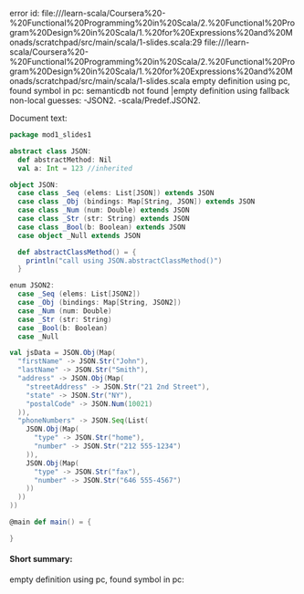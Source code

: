 error id: file://<WORKSPACE>/learn-scala/Coursera%20-%20Functional%20Programming%20in%20Scala/2.%20Functional%20Program%20Design%20in%20Scala/1.%20for%20Expressions%20and%20Monads/scratchpad/src/main/scala/1-slides.scala:29
file://<WORKSPACE>/learn-scala/Coursera%20-%20Functional%20Programming%20in%20Scala/2.%20Functional%20Program%20Design%20in%20Scala/1.%20for%20Expressions%20and%20Monads/scratchpad/src/main/scala/1-slides.scala
empty definition using pc, found symbol in pc: 
semanticdb not found
|empty definition using fallback
non-local guesses:
	 -JSON2.
	 -scala/Predef.JSON2.

Document text:

```scala
package mod1_slides1

abstract class JSON:
  def abstractMethod: Nil 
  val a: Int = 123 //inherited

object JSON:
  case class _Seq (elems: List[JSON]) extends JSON
  case class _Obj (bindings: Map[String, JSON]) extends JSON
  case class _Num (num: Double) extends JSON
  case class _Str (str: String) extends JSON
  case class _Bool(b: Boolean) extends JSON
  case object _Null extends JSON

  def abstractClassMethod() = {
    println("call using JSON.abstractClassMethod()")
  }

enum JSON2:
  case _Seq (elems: List[JSON2])
  case _Obj (bindings: Map[String, JSON2])
  case _Num (num: Double)
  case _Str (str: String)
  case _Bool(b: Boolean)
  case _Null

val jsData = JSON.Obj(Map(
  "firstName" -> JSON.Str("John"),
  "lastName" -> JSON.Str("Smith"),
  "address" -> JSON.Obj(Map(
    "streetAddress" -> JSON.Str("21 2nd Street"),
    "state" -> JSON.Str("NY"),
    "postalCode" -> JSON.Num(10021)
  )),
  "phoneNumbers" -> JSON.Seq(List(
    JSON.Obj(Map(
      "type" -> JSON.Str("home"), 
      "number" -> JSON.Str("212 555-1234")
    )),
    JSON.Obj(Map(
      "type" -> JSON.Str("fax"), 
      "number" -> JSON.Str("646 555-4567")
    )) 
  )) 
))

@main def main() = {

}
```

#### Short summary: 

empty definition using pc, found symbol in pc: 